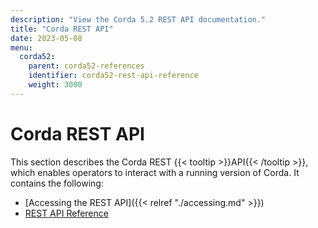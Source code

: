 ```yaml
---
description: "View the Corda 5.2 REST API documentation."
title: "Corda REST API"
date: 2023-05-08
menu:
  corda52:
    parent: corda52-references
    identifier: corda52-rest-api-reference
    weight: 3000
---
```

# Corda REST API

This section describes the Corda REST {{< tooltip >}}API{{< /tooltip >}}, which enables operators to interact with a running version of Corda. It contains the following:

* [Accessing the REST API]({{< relref "./accessing.md" >}})
* [REST API Reference](./rest-api/openapi.html)
